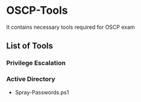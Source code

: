 # OSCP-Tools
It contains necessary tools required for OSCP exam

## List of Tools


### Privilege Escalation

### Active Directory
* Spray-Passwords.ps1


